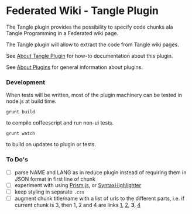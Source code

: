 # Federated Wiki - Tangle Plugin

The Tangle plugin provides the possibility to specify code chunks ala Tangle Programming in a Federated wiki page.

The Tangle plugin will allow to extract the code from Tangle wiki pages.

See [About Tangle Plugin](http://fed.wiki.org/about-tangle-plugin.html) for how-to documentation about this plugin.

See [About Plugins](http://plugins.fed.wiki.org/about-plugins.html) for general information about plugins.

### Development

When tests will be written, most of the plugin machinery can be tested in node.js at build time.

```
grunt build
```
to compile coffeescript and run non-ui tests.
```
grunt watch
````
to build on updates to plugin or tests.

### To Do's
- [ ] parse NAME and LANG as in reduce plugin instead of requiring them in JSON format in first line of chunk
- [ ] experiment with using [Prism.js](http://prismjs.com/), or [SyntaxHighlighter](http://alexgorbatchev.com/SyntaxHighlighter/)
- [ ] keep styling in separate ```.css```
- [ ] augment chunk title/name with a list of urls to the different parts, i.e. if current chunk is 3, then 1, 2 and 4 are links [1](1), [2](2), **3**, [4](4)
